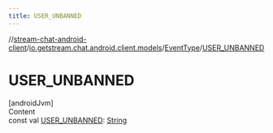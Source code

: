 ```yaml
---
title: USER_UNBANNED
---
```

//[stream-chat-android-client](../../../index.md)/[io.getstream.chat.android.client.models](../index.md)/[EventType](index.md)/[USER_UNBANNED](USER_UNBANNED.md)



# USER_UNBANNED  
[androidJvm]  
Content  
const val [USER_UNBANNED](USER_UNBANNED.md): [String](https://kotlinlang.org/api/latest/jvm/stdlib/kotlin/-string/index.html)  



